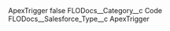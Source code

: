 <?xml version="1.0" encoding="UTF-8"?>
<CustomMetadata xmlns="http://soap.sforce.com/2006/04/metadata" xmlns:xsi="http://www.w3.org/2001/XMLSchema-instance" xmlns:xsd="http://www.w3.org/2001/XMLSchema">
    <label>ApexTrigger</label>
    <protected>false</protected>
    <values>
        <field>FLODocs__Category__c</field>
        <value xsi:type="xsd:string">Code</value>
    </values>
    <values>
        <field>FLODocs__Salesforce_Type__c</field>
        <value xsi:type="xsd:string">ApexTrigger</value>
    </values>
</CustomMetadata>
